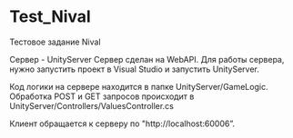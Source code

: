 # Test_Nival
Тестовое задание Nival

Сервер - UnityServer
Сервер сделан на WebAPI. Для работы сервера, нужно запустить проект в Visual Studio и запустить UnityServer.

Код логики на сервере находится в папке UnityServer/GameLogic.
Обработка POST и GET запросов происходит в UnityServer/Controllers/ValuesController.cs

Клиент обращается к серверу по "http://localhost:60006”.
